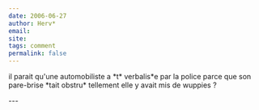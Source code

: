 ```yaml
---
date: 2006-06-27
author: Herv*
email: 
site: 
tags: comment
permalink: false
---
```


<p>il parait qu'une automobiliste a *t* verbalis*e par la police parce que son pare-brise *tait obstru* tellement elle y avait mis de wuppies ?<br />
</p>
---